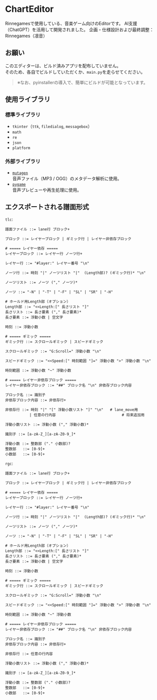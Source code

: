 # ChartEditor
Rinnegamesで使用している、音楽ゲーム向けのEditorです。
AI支援（ChatGPT）を活用して開発されました。 
企画・仕様設計および最終調整：Rinnegames（凛音）
## お願い
このエディターは、ビルド済みアプリを配布していません。  
そのため、各自でビルドしていただくか、`main.py`を走らせてください。  
> ※なお、pyinstallerの導入で、簡単にビルドが可能となっています。
## 使用ライブラリ

### 標準ライブラリ
- `tkinter`（`ttk`, `filedialog`, `messagebox`）
- `math`
- `re`
- `json`
- `platform`

### 外部ライブラリ
- [`mutagen`](https://mutagen.readthedocs.io/)  
  音声ファイル（MP3 / OGG）のメタデータ解析に使用。
- [`pygame`](https://www.pygame.org/)  
  音声プレビューや再生処理に使用。

## エクスポートされる譜面形式
`tlc`:
```
譜面ファイル ::= lane行 ブロック+

ブロック ::= レイヤーブロック | ギミック行 | レイヤー非依存ブロック

# ===== レイヤー依存 =====
レイヤーブロック ::= レイヤー行 ノーツ行+

レイヤー行 ::= "#layer:" レイヤー番号 "\n"

ノーツ行 ::= 時刻 "|" ノーツリスト "|"  (Length部)? (ギミック行)* "\n"

ノーツリスト ::= ノーツ ("," ノーツ)*

ノーツ ::= "-N" | "-T" | "-F" | "SL" | "SR" | "-H"

# ホールド用Length部（オプション）
Length部 ::= "<<Length:[" 長さリスト "]"
長さリスト ::= 長さ要素 ("," 長さ要素)*
長さ要素 ::= 浮動小数 | 空文字

時刻 ::= 浮動小数

# ===== ギミック =====
ギミック行 ::= スクロールギミック | スピードギミック

スクロールギミック ::= "G:Scroll=" 浮動小数 "\n"

スピードギミック ::= "<<Speed:[" 時刻範囲 "]=" 浮動小数 ">" 浮動小数 "\n"

時刻範囲 ::= 浮動小数 "~" 浮動小数

# ===== レイヤー非依存ブロック =====
レイヤー非依存ブロック ::= "##" ブロック名 "\n" 非依存ブロック内容

ブロック名 ::= 識別子
非依存ブロック内容 ::= 非依存行+

非依存行 ::= 時刻 "|" "[" 浮動小数リスト "]" "\n"   # lane_move用
           | 任意の行内容                              # 将来追加用

浮動小数リスト ::= 浮動小数 ("," 浮動小数)*

識別子 ::= [a-zA-Z_][a-zA-Z0-9_]*

浮動小数 ::= 整数部 ("." 小数部)?
整数部   ::= [0-9]+
小数部   ::= [0-9]+

```
`rgc`:
```
譜面ファイル ::= lane行 ブロック+

ブロック ::= レイヤーブロック | ギミック行 | レイヤー非依存ブロック

# ===== レイヤー依存 =====
レイヤーブロック ::= レイヤー行 ノーツ行+

レイヤー行 ::= "#layer:" レイヤー番号 "\n"

ノーツ行 ::= 時刻 "|" ノーツリスト "|"  (Length部)? (ギミック行)* "\n"

ノーツリスト ::= ノーツ ("," ノーツ)*

ノーツ ::= "-N" | "-T" | "-F" | "SL" | "SR" | "-H"

# ホールド用Length部（オプション）
Length部 ::= "<<Length:[" 長さリスト "]"
長さリスト ::= 長さ要素 ("," 長さ要素)*
長さ要素 ::= 浮動小数 | 空文字

時刻 ::= 浮動小数

# ===== ギミック =====
ギミック行 ::= スクロールギミック | スピードギミック

スクロールギミック ::= "G:Scroll=" 浮動小数 "\n"

スピードギミック ::= "<<Speed:[" 時刻範囲 "]=" 浮動小数 ">" 浮動小数 "\n"

時刻範囲 ::= 浮動小数 "~" 浮動小数

# ===== レイヤー非依存ブロック =====
レイヤー非依存ブロック ::= "##" ブロック名 "\n" 非依存ブロック内容

ブロック名 ::= 識別子
非依存ブロック内容 ::= 非依存行+

非依存行 ::= 任意の行内容

浮動小数リスト ::= 浮動小数 ("," 浮動小数)*

識別子 ::= [a-zA-Z_][a-zA-Z0-9_]*

浮動小数 ::= 整数部 ("." 小数部)?
整数部   ::= [0-9]+
小数部   ::= [0-9]+

```